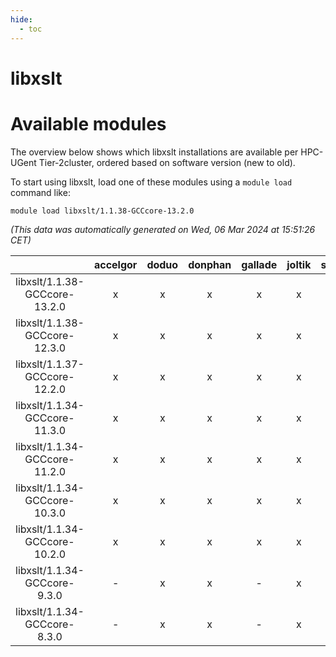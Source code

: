 ```yaml
---
hide:
  - toc
---
```


libxslt
=======

# Available modules


The overview below shows which libxslt installations are available per HPC-UGent Tier-2cluster, ordered based on software version (new to old).

To start using libxslt, load one of these modules using a `module load` command like:

```shell
module load libxslt/1.1.38-GCCcore-13.2.0
```

*(This data was automatically generated on Wed, 06 Mar 2024 at 15:51:26 CET)*  

| |accelgor|doduo|donphan|gallade|joltik|skitty|
| :---: | :---: | :---: | :---: | :---: | :---: | :---: |
|libxslt/1.1.38-GCCcore-13.2.0|x|x|x|x|x|x|
|libxslt/1.1.38-GCCcore-12.3.0|x|x|x|x|x|x|
|libxslt/1.1.37-GCCcore-12.2.0|x|x|x|x|x|x|
|libxslt/1.1.34-GCCcore-11.3.0|x|x|x|x|x|x|
|libxslt/1.1.34-GCCcore-11.2.0|x|x|x|x|x|x|
|libxslt/1.1.34-GCCcore-10.3.0|x|x|x|x|x|x|
|libxslt/1.1.34-GCCcore-10.2.0|x|x|x|x|x|x|
|libxslt/1.1.34-GCCcore-9.3.0|-|x|x|-|x|x|
|libxslt/1.1.34-GCCcore-8.3.0|-|x|x|-|x|x|
